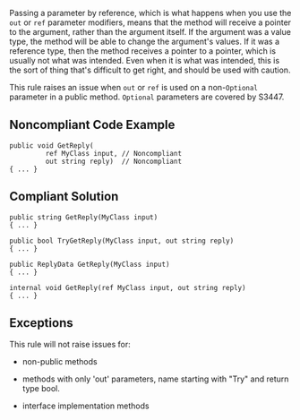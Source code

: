 
Passing a parameter by reference, which is what happens when you use the `out` or `ref` parameter modifiers, means that the method will receive a pointer to the argument, rather than the argument itself. If the argument was a value type, the method will be able to change the argument's values. If it was a reference type, then the method receives a pointer to a pointer, which is usually not what was intended. Even when it is what was intended, this is the sort of thing that's difficult to get right, and should be used with caution.

This rule raises an issue when `out` or `ref` is used on a non-`Optional` parameter in a public method. `Optional` parameters are covered by S3447.

## Noncompliant Code Example


    public void GetReply(
             ref MyClass input, // Noncompliant
             out string reply)  // Noncompliant
    { ... }


## Compliant Solution


    public string GetReply(MyClass input)
    { ... }
    
    public bool TryGetReply(MyClass input, out string reply)
    { ... }
    
    public ReplyData GetReply(MyClass input)
    { ... }
    
    internal void GetReply(ref MyClass input, out string reply)
    { ... }


## Exceptions

This rule will not raise issues for:

- non-public methods

- methods with only 'out' parameters, name starting with "Try" and return type bool.

- interface implementation methods
